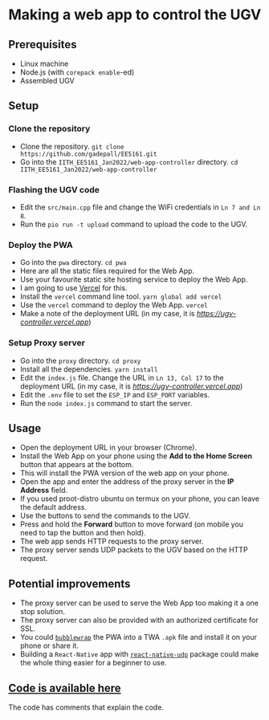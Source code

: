 # Making a web app to control the UGV

## Prerequisites

- Linux machine
- Node.js (with `corepack enable`-ed)
- Assembled UGV

## Setup

### Clone the repository

- Clone the repository. `git clone https://github.com/gadepall/EE5161.git`
- Go into the `IITH_EE5161_Jan2022/web-app-controller` directory. `cd IITH_EE5161_Jan2022/web-app-controller`

### Flashing the UGV code

- Edit the `src/main.cpp` file and change the WiFi credentials in `Ln 7 and Ln 8`.
- Run the `pio run -t upload` command to upload the code to the UGV.

### Deploy the PWA

- Go into the `pwa` directory. `cd pwa`
- Here are all the static files required for the Web App.
- Use your favourite static site hosting service to deploy the Web App.
- I am going to use [Vercel](https://vercel.com/) for this.
- Install the `vercel` command line tool. `yarn global add vercel`
- Use the `vercel` command to deploy the Web App. `vercel`
- Make a note of the deployment URL (in my case, it is _<https://ugv-controller.vercel.app>_)

### Setup Proxy server

- Go into the `proxy` directory. `cd proxy`
- Install all the dependencies. `yarn install`
- Edit the `index.js` file. Change the URL in `Ln 13, Col 17` to the deployment URL (in my case, it is _<https://ugv-controller.vercel.app>_)
- Edit the `.env` file to set the `ESP_IP` and `ESP_PORT` variables.
- Run the `node index.js` command to start the server.

## Usage

- Open the deployment URL in your browser (Chrome).
- Install the Web App on your phone using the **Add to the Home Screen** button that appears at the bottom.
- This will install the PWA version of the web app on your phone.
- Open the app and enter the address of the proxy server in the **IP Address** field.
- If you used proot-distro ubuntu on termux on your phone, you can leave the default address.
- Use the buttons to send the commands to the UGV.
- Press and hold the **Forward** button to move forward (on mobile you need to tap the button and then hold).
- The web app sends HTTP requests to the proxy server.
- The proxy server sends UDP packets to the UGV based on the HTTP request.

## Potential improvements

- The proxy server can be used to serve the Web App too making it a one stop solution.
- The proxy server can also be provided with an authorized certificate for SSL.
- You could [`bubblewrap`](https://github.com/GoogleChromeLabs/bubblewrap) the PWA into a TWA `.apk` file and install it on your phone or share it.
- Building a `React-Native` app with [`react-native-udp`](https://github.com/tradle/react-native-udp) package could make the whole thing easier for a beginner to use.

## [Code is available here](../web-app-controller/)

The code has comments that explain the code.
